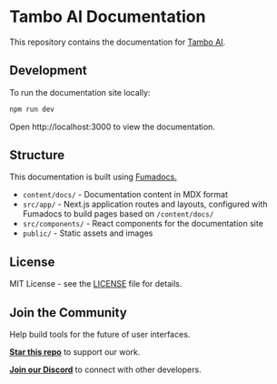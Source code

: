 # Tambo AI Documentation

This repository contains the documentation for [Tambo AI](https://tambo.co).

## Development

To run the documentation site locally:

```bash
npm run dev
```

Open http://localhost:3000 to view the documentation.

## Structure

This documentation is built using [Fumadocs.](https://fumadocs.dev/)

- `content/docs/` - Documentation content in MDX format
- `src/app/` - Next.js application routes and layouts, configured with Fumadocs to build pages based on `/content/docs/`
- `src/components/` - React components for the documentation site
- `public/` - Static assets and images

## License

MIT License - see the [LICENSE](https://github.com/tambo-ai/tambo/blob/main/LICENSE) file for details.

## Join the Community

Help build tools for the future of user interfaces.

**[Star this repo](https://github.com/tambo-ai/tambo)** to support our work.

**[Join our Discord](https://discord.gg/dJNvPEHth6)** to connect with other developers.
